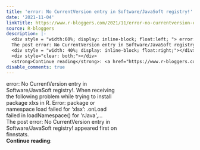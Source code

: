 ```yaml
---
title: 'error: No CurrentVersion entry in Software/JavaSoft registry!'
date: '2021-11-04'
linkTitle: https://www.r-bloggers.com/2021/11/error-no-currentversion-entry-in-software-javasoft-registry/
source: R-bloggers
description: |-
  <div style = "width:60%; display: inline-block; float:left; "> error: No CurrentVersion entry in Software/JavaSoft registry!. When receiving the following problem while trying to install package xlxs in R. Error: package or namespace load failed for ‘xlsx’: .onLoad failed in loadNamespace() for 'rJava',...<br />
  The post error: No CurrentVersion entry in Software/JavaSoft registry! appeared first on finnstats.</div>
  <div style = "width: 40%; display: inline-block; float:right;"></div>
  <div style="clear: both;"></div>
  <strong>Continue reading</strong>: <a href="https://www.r-bloggers.com/2021/11/e ...
disable_comments: true
---
```

<div style = "width:60%; display: inline-block; float:left; "> error: No CurrentVersion entry in Software/JavaSoft registry!. When receiving the following problem while trying to install package xlxs in R. Error: package or namespace load failed for ‘xlsx’: .onLoad failed in loadNamespace() for 'rJava',...<br />
The post error: No CurrentVersion entry in Software/JavaSoft registry! appeared first on finnstats.</div>
<div style = "width: 40%; display: inline-block; float:right;"></div>
<div style="clear: both;"></div>
<strong>Continue reading</strong>: <a href="https://www.r-bloggers.com/2021/11/e ...